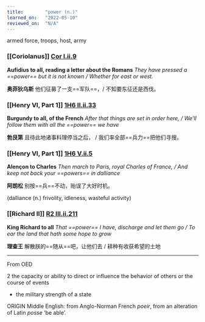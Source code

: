 ```yaml
---
title:        "power (n.)"
learned_on:   "2022-05-10"
reviewed_on:  "N/A"
---
```


armed force, troops, host, army

### [[Coriolanus]] [Cor I.ii.9](https://www.shakespeareswords.com/Public/Play.aspx?Act=1&Scene=2&WorkId=3#120728)

**Aufidius to all, reading a letter about the Romans** *They have pressed a ==power== but it is not known / Whether for east or west.*

**奥菲狄乌斯** 他们征募了一支==军队==，/ 不知要东征还是西伐。

### [[Henry VI, Part 1]] [1H6 II.ii.33](https://www.shakespeareswords.com/Public/Play.aspx?Act=2&Scene=2&WorkId=25#201850)

**Burgundy to all, of the French** *After that things are set in order here, / We'll follow them with all the ==power== we have*

**勃艮第** 且待此地诸事料理停当之后， / 我们率全部==兵力==把他们寻搜。

### [[Henry VI, Part 1]] [1H6 V.ii.5](https://www.shakespeareswords.com/Public/Play.aspx?Act=5&Scene=2&WorkId=25#203846)

**Alençon to Charles** *Then march to Paris, royal Charles of France, / And keep not back your ==powers== in dalliance*

**阿朗松** 别按==兵==不动，贻误了大好时机。

(dalliance (n.) frivolity, idleness, wasteful activity)

### [[Richard II]] [R2 III.ii.211](https://www.shakespeareswords.com/Public/Play.aspx?Act=3&Scene=2&WorkId=22#191713)

**King Richard to all** *That ==power== I have, discharge  and let them go /  To ear the land that hath some hope to grow*

**理查王** 解散朕的==随从==吧，让他们去 / 耕种有收获希望的土地

-----

From OED

2 the capacity or ability to direct or influence the behavior of others or the course of events

- the military strength of a state

ORIGIN Middle English: from Anglo-Norman French *poeir*, from an alteration of Latin *posse* ‘be able’.
